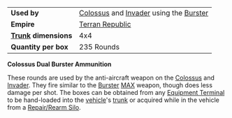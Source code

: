 |                                                 |                                                                                                                 |
| ----------------------------------------------- | --------------------------------------------------------------------------------------------------------------- |
| **Used by**                                     | [Colossus](../vehicles/Colossus.md) and [Invader](../items/Invader.md) using the [Burster](../items/Burster.md) |
| **Empire**                                      | [Terran Republic](../etc/Terran_Republic.md)                                                                    |
| **[Trunk](../terminology/Trunk.md) dimensions** | 4x4                                                                                                             |
| **Quantity per box**                            | 235 Rounds                                                                                                      |

**Colossus Dual Burster Ammunition**

These rounds are used by the anti-aircraft weapon on the
[Colossus](../vehicles/Colossus.md) and [Invader](../items/Invader.md). They
fire similar to the [Burster](../items/Burster.md)
[MAX](../items/Mechanized_Assault_Exo-Suit.md) weapon, though does less damage
per shot. The boxes can be obtained from any
[Equipment Terminal](../items/Equipment_Terminal.md) to be hand-loaded into the
[vehicle](../vehicles/Vehicle.md)'s [trunk](../terminology/Trunk.md) or acquired
while in the vehicle from a [Repair/Rearm Silo](../items/Repair_Rearm_Silo.md).




